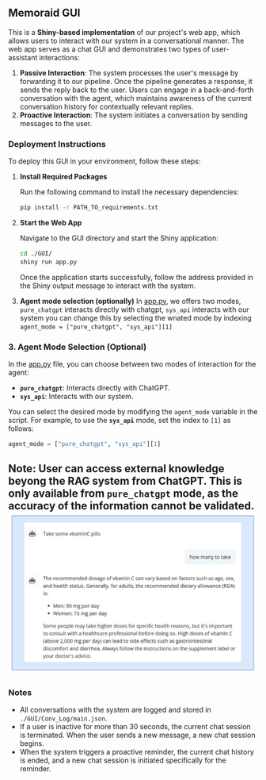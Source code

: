 ## Memoraid GUI

This is a **Shiny-based implementation** of our project's web app, which allows users to interact with our system in a conversational manner. The web app serves as a chat GUI and demonstrates two types of user-assistant interactions:

1. **Passive Interaction**:  The system processes the user's message by forwarding it to our pipeline. Once the pipeline generates a response, it sends the reply back to the user. Users can engage in a back-and-forth conversation with the agent, which maintains awareness of the current conversation history for contextually relevant replies.
2. **Proactive Interaction**: The system initiates a conversation by sending messages to the user.

### Deployment Instructions

To deploy this GUI in your environment, follow these steps:

1. **Install Required Packages**

   Run the following command to install the necessary dependencies:

   ```bash
   pip install -r PATH_TO_requirements.txt
   ```

2. **Start the Web App**

   Navigate to the GUI directory and start the Shiny application:

   ```bash
   cd ./GUI/
   shiny run app.py
   ```

   Once the application starts successfully, follow the address provided in the Shiny output message to interact with the system.

3. **Agent mode selection (optionally)**
   In [app.py](./app.py), we offers two modes, `pure_chatgpt` interacts directly with chatgpt, `sys_api` interacts with our system
   you can change this by selecting the wnated mode by indexing `agent_mode = ["pure_chatgpt", "sys_api"][1]`

### 3. **Agent Mode Selection (Optional)**

In the [app.py](./app.py) file, you can choose between two modes of interaction for the agent:

- **`pure_chatgpt`**: Interacts directly with ChatGPT.
- **`sys_api`**: Interacts with our system.

You can select the desired mode by modifying the `agent_mode` variable in the script. For example, to use the **`sys_api`** mode, set the index to `[1]` as follows:

```python
agent_mode = ["pure_chatgpt", "sys_api"][1]
```

**Note:** 
User can access external knowledge beyong the RAG system from ChatGPT. This is only available from `pure_chatgpt` mode, as the accuracy of the information cannot be validated.
![External Knowledge](../imgs/UI_ext_kw.png)
------


### Notes

- All conversations with the system are logged and stored in `./GUI/Conv_Log/main.json`.
- If a user is inactive for more than 30 seconds, the current chat session is terminated. When the user sends a new message, a new chat session begins.
- When the system triggers a proactive reminder, the current chat history is ended, and a new chat session is initiated specifically for the reminder.